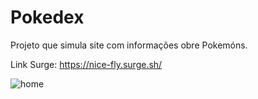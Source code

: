 # Pokedex

Projeto que simula site com informações obre Pokemóns.

Link Surge: https://nice-fly.surge.sh/

![home](https://user-images.githubusercontent.com/87208591/148614190-ed2d9b67-855c-4928-9342-8386f4f92002.png)
